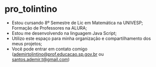 # pro_tolintino
- Estou cursando 8º Semestre de Lic em Matemática na UNIVESP; Formação de Professores na ALURA;
- Estou me desenvolvendo na linguagem Java Script;
- Utilizo este espaço para minha organização e compartilhamento dos meus projetos;
- Você pode entrar em contato comigo (ademirtolintino@prof.educacao.sp.gov.br ou santos.ademir.t@gmail.com)
